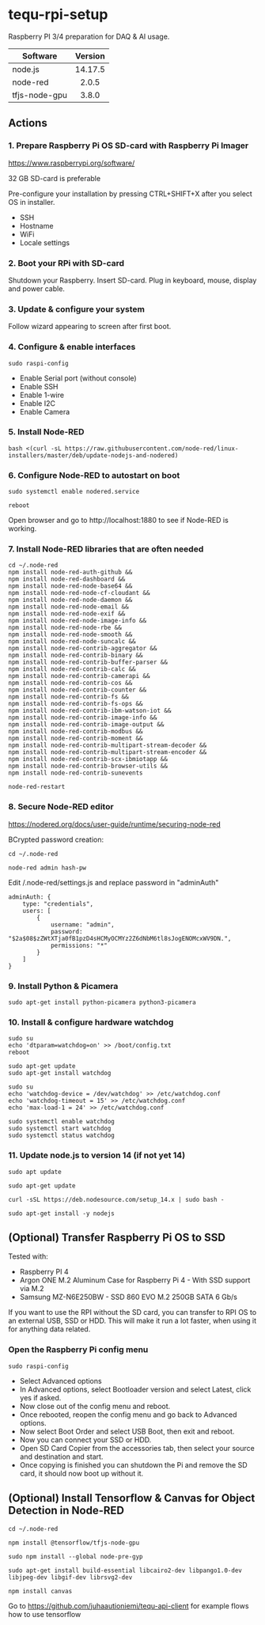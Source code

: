 # tequ-rpi-setup
Raspberry PI 3/4 preparation for DAQ & AI usage. 

| Software      | Version       | 
| ------------- |:-------------:| 
| node.js       | 14.17.5       |
| node-red	    | 2.0.5	        |
| tfjs-node-gpu | 3.8.0	        | 

## Actions

### 1. Prepare Raspberry Pi OS SD-card with Raspberry Pi Imager

https://www.raspberrypi.org/software/

32 GB SD-card is preferable

Pre-configure your installation by pressing CTRL+SHIFT+X after you select OS in installer.

- SSH
- Hostname
- WiFi
- Locale settings

### 2. Boot your RPi with SD-card

Shutdown your Raspberry. Insert SD-card. Plug in keyboard, mouse, display and power cable.

### 3. Update & configure your system

Follow wizard appearing to screen after first boot.

### 4. Configure & enable interfaces

```
sudo raspi-config
```

- Enable Serial port (without console)
- Enable SSH
- Enable 1-wire
- Enable I2C
- Enable Camera


### 5. Install Node-RED

```
bash <(curl -sL https://raw.githubusercontent.com/node-red/linux-installers/master/deb/update-nodejs-and-nodered)
```

### 6. Configure Node-RED to autostart on boot

```
sudo systemctl enable nodered.service
```

```
reboot
```

Open browser and go to http://localhost:1880 to see if Node-RED is working.

### 7. Install Node-RED libraries that are often needed
```
cd ~/.node-red
npm install node-red-auth-github &&
npm install node-red-dashboard && 
npm install node-red-node-base64 &&
npm install node-red-node-cf-cloudant && 
npm install node-red-node-daemon &&
npm install node-red-node-email && 
npm install node-red-node-exif && 
npm install node-red-node-image-info && 
npm install node-red-node-rbe &&
npm install node-red-node-smooth &&
npm install node-red-node-suncalc && 
npm install node-red-contrib-aggregator && 
npm install node-red-contrib-binary && 
npm install node-red-contrib-buffer-parser && 
npm install node-red-contrib-calc &&
npm install node-red-contrib-camerapi && 
npm install node-red-contrib-cos && 
npm install node-red-contrib-counter &&
npm install node-red-contrib-fs && 
npm install node-red-contrib-fs-ops && 
npm install node-red-contrib-ibm-watson-iot &&
npm install node-red-contrib-image-info &&
npm install node-red-contrib-image-output &&
npm install node-red-contrib-modbus && 
npm install node-red-contrib-moment && 
npm install node-red-contrib-multipart-stream-decoder &&
npm install node-red-contrib-multipart-stream-encoder &&
npm install node-red-contrib-scx-ibmiotapp &&
npm install node-red-contrib-browser-utils &&
npm install node-red-contrib-sunevents  
```

```
node-red-restart
```

### 8. Secure Node-RED editor 

https://nodered.org/docs/user-guide/runtime/securing-node-red

BCrypted password creation:
```
cd ~/.node-red 
```

```
node-red admin hash-pw
```

Edit /.node-red/settings.js and replace password in "adminAuth"

```
adminAuth: {
    type: "credentials",
    users: [
        {
            username: "admin",
            password: "$2a$08$zZWtXTja0fB1pzD4sHCMyOCMYz2Z6dNbM6tl8sJogENOMcxWV9DN.",
            permissions: "*"
        }
    ]
}
```

### 9. Install Python & Picamera

```
sudo apt-get install python-picamera python3-picamera
```

### 10. Install & configure hardware watchdog

```
sudo su
echo 'dtparam=watchdog=on' >> /boot/config.txt
reboot
```

```
sudo apt-get update
sudo apt-get install watchdog
```

```
sudo su
echo 'watchdog-device = /dev/watchdog' >> /etc/watchdog.conf
echo 'watchdog-timeout = 15' >> /etc/watchdog.conf
echo 'max-load-1 = 24' >> /etc/watchdog.conf
```

```
sudo systemctl enable watchdog
sudo systemctl start watchdog
sudo systemctl status watchdog
```

### 11. Update node.js to version 14 (if not yet 14)

```
sudo apt update
```

```
sudo apt-get update
```

```
curl -sSL https://deb.nodesource.com/setup_14.x | sudo bash -
```

```
sudo apt-get install -y nodejs
```

## (Optional) Transfer Raspberry Pi OS to SSD 

Tested with:
- Raspberry PI 4
- Argon ONE M.2 Aluminum Case for Raspberry Pi 4 - With SSD support via M.2
- Samsung MZ-N6E250BW - SSD 860 EVO M.2 250GB SATA 6 Gb/s

If you want to use the RPI without the SD card, you can transfer to RPI OS to an external USB, SSD or HDD. This will make it run a lot faster, when using it for anything data related.

### Open the Raspberry Pi config menu
```
sudo raspi-config
```
- Select Advanced options
- In Advanced options, select Bootloader version and select Latest, click yes if asked.
- Now close out of the config menu and reboot.
- Once rebooted, reopen the config menu and go back to Advanced options.
- Now select Boot Order and select USB Boot, then exit and reboot.
- Now you can connect your SSD or HDD.
- Open SD Card Copier from the accessories tab, then select your source and destination and start.
- Once copying is finished you can shutdown the Pi and remove the SD card, it should now boot up without it.


## (Optional) Install Tensorflow & Canvas for Object Detection in Node-RED

```
cd ~/.node-red
```

```
npm install @tensorflow/tfjs-node-gpu
```

```
sudo npm install --global node-pre-gyp
```

```
sudo apt-get install build-essential libcairo2-dev libpango1.0-dev libjpeg-dev libgif-dev librsvg2-dev
```

```
npm install canvas 
```

Go to https://github.com/juhaautioniemi/tequ-api-client for example flows how to use tensorflow
